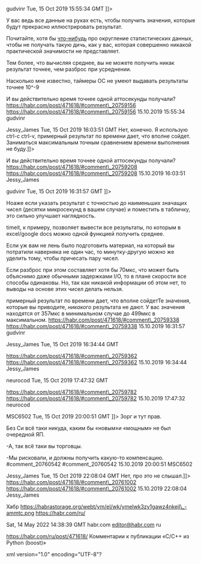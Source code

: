 



gudvinr
Tue, 15 Oct 2019 15:55:34 GMT
]]>

У вас ведь все данные на руках есть, чтобы получить значения, которые будут прекрасно иллюстрировать результат.

  

Почитайте, хотя бы [что-нибудь](http://genphys.phys.msu.ru/rus/ofp/CanYouRound.pdf) про округление статистических данных, чтобы не получать такую дичь, как у вас, которая совершенно никакой практической значимости не представляет.

  

Тем более, что вычисляя среднее, вы не можете получить никак результат точнее, чем разброс при усреднении.

Насколько мне известно, таймеры ОС не умеют выдавать результаты точнее 10^-9  

 И вы действительно время точнее одной аттосекунды получали?  
https://habr.com/post/471618/#comment\_20759156
https://habr.com/post/471618/#comment\_20759156
15.10.2019 15:55:34 gudvinr


Jessy\_James
Tue, 15 Oct 2019 16:03:51 GMT
Нет, конечно. Я использую ctrl-c ctrl-v, примерный результат по времени дает, что вполне сойдет. Заниматься максимальным точным сравнением времени выполнения не буду.]]>

 И вы действительно время точнее одной аттосекунды получали?  
https://habr.com/post/471618/#comment\_20759208
https://habr.com/post/471618/#comment\_20759208
15.10.2019 16:03:51 Jessy\_James


gudvinr
Tue, 15 Oct 2019 16:31:57 GMT
]]>

Ноаже если указать результат с точностью до наименьших значащих чисел (десятки микросекунд в вашем случае) и поместить в табличку, это сильно улучшает наглядность.

timeit, к примеру, позволяет вывести все результаты, по которым в excel/google docs можно одной функцией получить среднее.  

  

Если уж вам не лень было подготовить материал, на который вы потратили наверняка не один час, то минутку-другую можно же уделить тому, чтобы причесать пару чисел.

  

Если разброс при этом составляет хотя бы 70мкс, что может быть объяснимо даже обычными задержками I/O, то в плане скорости все способы одинаковы. Но, так как никакой информации об этом нет, то выводы на основе этих чисел делать нельзя.

  

 примерный результат по времени дает, что вполне сойдетТе значения, которые вы приводите, *никакого* результата не дают. У вас значения находятся от 357мкс в минимальном случае до 499мкс в максимальном.
https://habr.com/post/471618/#comment\_20759338
https://habr.com/post/471618/#comment\_20759338
15.10.2019 16:31:57 gudvinr


Jessy\_James
Tue, 15 Oct 2019 16:34:44 GMT
 
https://habr.com/post/471618/#comment\_20759362
https://habr.com/post/471618/#comment\_20759362
15.10.2019 16:34:44 Jessy\_James


neurocod
Tue, 15 Oct 2019 17:47:32 GMT
 
https://habr.com/post/471618/#comment\_20759782
https://habr.com/post/471618/#comment\_20759782
15.10.2019 17:47:32 neurocod


MSC6502
Tue, 15 Oct 2019 20:00:51 GMT
]]>
Зорг и тут прав.  

Без Си всё таки никуда, каким бы «новым»и «мощным» не был очередной ЯП.  

  

-А, так всё таки вы торговцы.  

 -Мы рисковали, и должны получить какую-то компенсацию.  
#comment\_20760542
#comment\_20760542
15.10.2019 20:00:51 MSC6502


Jessy\_James
Tue, 15 Oct 2019 22:08:04 GMT
 Нет, про это не слышал.]]>
https://habr.com/post/471618/#comment\_20761002
https://habr.com/post/471618/#comment\_20761002
15.10.2019 22:08:04 Jessy\_James

Хабр
 https://habrastorage.org/webt/ym/el/wk/ymelwk3zy1gawz4nkejl\_-ammtc.png
https://habr.com/ru/

Sat, 14 May 2022 14:38:39 GMT
habr.com
editor@habr.com
ru
 
https://habr.com/ru/post/471618/
Комментарии к публикации «C/C++ из Python (boost)»

xml version="1.0" encoding="UTF-8"?